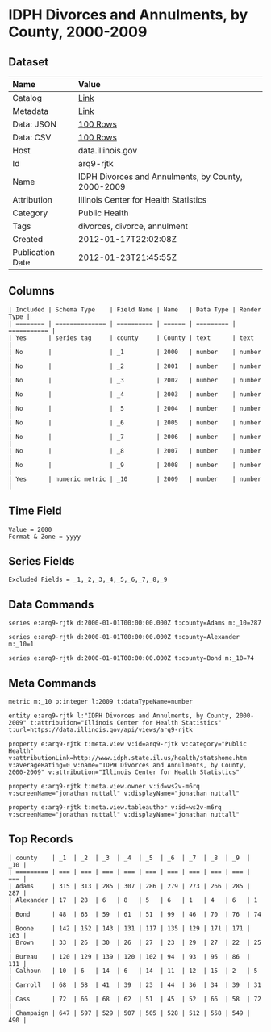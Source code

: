 # IDPH Divorces and Annulments, by County, 2000-2009

## Dataset

| Name | Value |
| :--- | :---- |
| Catalog | [Link](https://catalog.data.gov/dataset/idph-divorces-and-annulments-by-county-2000-2009-887ce) |
| Metadata | [Link](https://data.illinois.gov/api/views/arq9-rjtk) |
| Data: JSON | [100 Rows](https://data.illinois.gov/api/views/arq9-rjtk/rows.json?max_rows=100) |
| Data: CSV | [100 Rows](https://data.illinois.gov/api/views/arq9-rjtk/rows.csv?max_rows=100) |
| Host | data.illinois.gov |
| Id | arq9-rjtk |
| Name | IDPH Divorces and Annulments, by County, 2000-2009 |
| Attribution | Illinois Center for Health Statistics |
| Category | Public Health |
| Tags | divorces, divorce, annulment |
| Created | 2012-01-17T22:02:08Z |
| Publication Date | 2012-01-23T21:45:55Z |

## Columns

```ls
| Included | Schema Type    | Field Name | Name   | Data Type | Render Type |
| ======== | ============== | ========== | ====== | ========= | =========== |
| Yes      | series tag     | county     | County | text      | text        |
| No       |                | _1         | 2000   | number    | number      |
| No       |                | _2         | 2001   | number    | number      |
| No       |                | _3         | 2002   | number    | number      |
| No       |                | _4         | 2003   | number    | number      |
| No       |                | _5         | 2004   | number    | number      |
| No       |                | _6         | 2005   | number    | number      |
| No       |                | _7         | 2006   | number    | number      |
| No       |                | _8         | 2007   | number    | number      |
| No       |                | _9         | 2008   | number    | number      |
| Yes      | numeric metric | _10        | 2009   | number    | number      |
```

## Time Field

```ls
Value = 2000
Format & Zone = yyyy
```

## Series Fields

```ls
Excluded Fields = _1,_2,_3,_4,_5,_6,_7,_8,_9
```

## Data Commands

```ls
series e:arq9-rjtk d:2000-01-01T00:00:00.000Z t:county=Adams m:_10=287

series e:arq9-rjtk d:2000-01-01T00:00:00.000Z t:county=Alexander m:_10=1

series e:arq9-rjtk d:2000-01-01T00:00:00.000Z t:county=Bond m:_10=74
```

## Meta Commands

```ls
metric m:_10 p:integer l:2009 t:dataTypeName=number

entity e:arq9-rjtk l:"IDPH Divorces and Annulments, by County, 2000-2009" t:attribution="Illinois Center for Health Statistics" t:url=https://data.illinois.gov/api/views/arq9-rjtk

property e:arq9-rjtk t:meta.view v:id=arq9-rjtk v:category="Public Health" v:attributionLink=http://www.idph.state.il.us/health/statshome.htm v:averageRating=0 v:name="IDPH Divorces and Annulments, by County, 2000-2009" v:attribution="Illinois Center for Health Statistics"

property e:arq9-rjtk t:meta.view.owner v:id=ws2v-m6rq v:screenName="jonathan nuttall" v:displayName="jonathan nuttall"

property e:arq9-rjtk t:meta.view.tableauthor v:id=ws2v-m6rq v:screenName="jonathan nuttall" v:displayName="jonathan nuttall"
```

## Top Records

```ls
| county    | _1  | _2  | _3  | _4  | _5  | _6  | _7  | _8  | _9  | _10 | 
| ========= | === | === | === | === | === | === | === | === | === | === | 
| Adams     | 315 | 313 | 285 | 307 | 286 | 279 | 273 | 266 | 285 | 287 | 
| Alexander | 17  | 28  | 6   | 8   | 5   | 6   | 1   | 4   | 6   | 1   | 
| Bond      | 48  | 63  | 59  | 61  | 51  | 99  | 46  | 70  | 76  | 74  | 
| Boone     | 142 | 152 | 143 | 131 | 117 | 135 | 129 | 171 | 171 | 163 | 
| Brown     | 33  | 26  | 30  | 26  | 27  | 23  | 29  | 27  | 22  | 25  | 
| Bureau    | 120 | 129 | 139 | 120 | 102 | 94  | 93  | 95  | 86  | 111 | 
| Calhoun   | 10  | 6   | 14  | 6   | 14  | 11  | 12  | 15  | 2   | 5   | 
| Carroll   | 68  | 58  | 41  | 39  | 23  | 44  | 36  | 34  | 39  | 31  | 
| Cass      | 72  | 66  | 68  | 62  | 51  | 45  | 52  | 66  | 58  | 72  | 
| Champaign | 647 | 597 | 529 | 507 | 505 | 528 | 512 | 558 | 549 | 490 | 
```